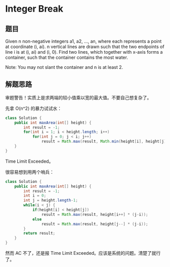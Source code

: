 # Integer Break

## 题目

Given n non-negative integers a1, a2, ..., an, where each represents a point at coordinate (i, ai). n vertical lines are drawn such that the two endpoints of line i is at (i, ai) and (i, 0). Find two lines, which together with x-axis forms a container, such that the container contains the most water.

Note: You may not slant the container and n is at least 2. 

## 解题思路

审题警告！实质上是求两端的较小值乘以宽的最大值。不要自己想复杂了。

先拿 O(n^2) 的暴力试试水：

```java
class Solution {
    public int maxArea(int[] height) {
        int result = -1;
        for(int i = 1; i < height.length; i++)
            for(int j = 0; j < i; j++)
                result = Math.max(result, Math.min(height[i], height[j]) * (i-j))
    }
}
```

Time Limit Exceeded。

很容易想到用两个哨兵：

```java
class Solution {
    public int maxArea(int[] height) {
        int result = -1;
        int i = 0;
        int j = height.length-1;
        while(i < j) {
            if(height[i] < height[j])
                result = Math.max(result, height[i++] * (j-i));
            else
                result = Math.max(result, height[j--] * (j-i));
        }
        return result;
    }
}
```

然而 AC 不了，还是报 Time Limit Exceeded。应该是系统的问题。清楚了就行了。